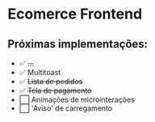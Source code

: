 # Ecomerce Frontend
## Próximas implementações:
- ✅ ~~...~~
- ✅ Multitoast
- ✅ ~~Lista de pedidos~~
- ✅ ~~Tela de pagamento~~
- ⬜️ Animações de microinterações
- ⬜️ 'Aviso' de carregamento
